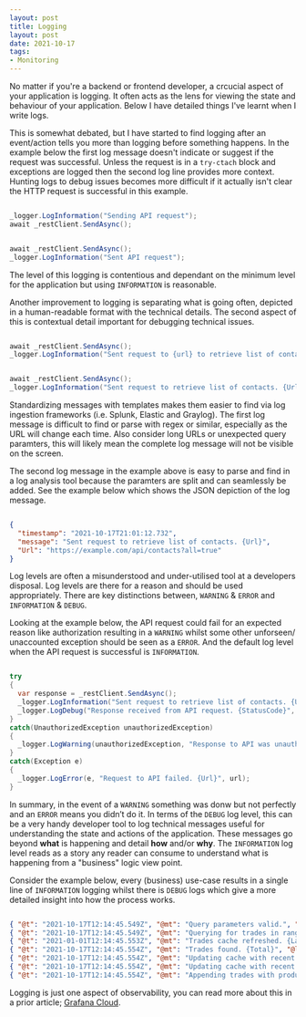 ```yaml
---
layout: post
title: Logging
layout: post
date: 2021-10-17
tags:
- Monitoring
---
```


No matter if you're a backend or frontend developer, a crcucial aspect of your application 
is logging. It often acts as the lens for viewing the state and behaviour of your application. 
Below I have detailed things I've learnt when I write logs.

This is somewhat debated, but I have started to find logging after an event/action tells you 
more than logging before something happens. In the example below the first log message doesn't 
indicate or suggest if the request was successful. Unless the request is in a `try-ctach` block 
and exceptions are logged then the second log line provides more context. Hunting logs to debug 
issues becomes more difficult if it actually isn't clear the HTTP request is successful in this 
example.

```cs

_logger.LogInformation("Sending API request");
await _restClient.SendAsync();


await _restClient.SendAsync();
_logger.LogInformation("Sent API request");

```

The level of this logging is contentious and dependant on the minimum level for the application 
but using `INFORMATION` is reasonable.

Another improvement to logging is separating what is going often, depicted in a human-readable 
format with the technical details. The second aspect of this is contextual detail important for 
debugging technical issues.

```cs

await _restClient.SendAsync();
_logger.LogInformation("Sent request to {url} to retrieve list of contacts", url);


await _restClient.SendAsync();
_logger.LogInformation("Sent request to retrieve list of contacts. {Url}", url);

```

Standardizing messages with templates makes them easier to find via log ingestion frameworks 
(i.e. Splunk, Elastic and Graylog). The first log message is difficult to find or parse with 
regex or similar, especially as the URL will change each time. Also consider long URLs or 
unexpected query paramters, this will likely mean the complete log message will not be visible 
on the screen.

The second log message in the example above is easy to parse and find in a log analysis tool 
because the paramters are split and can seamlessly be added. See the example below which shows 
the JSON depiction of the log message.

```json

{
  "timestamp": "2021-10-17T21:01:12.732",
  "message": "Sent request to retrieve list of contacts. {Url}",
  "Url": "https://example.com/api/contacts?all=true"
}

```

Log levels are often a misunderstood and under-utilised tool at a developers disposal. Log 
levels are there for a reason and should be used appropriately. There are key distinctions 
between, `WARNING` & `ERROR` and `INFORMATION` & `DEBUG`.

Looking at the example below, the API request could fail for an expected reason like 
authorization resulting in a `WARNING` whilst some other unforseen/ unaccounted exception 
should be seen as a `ERROR`. And the default log level when the API request is successful is 
`INFORMATION`.

```cs

try 
{
  var response = _restClient.SendAsync();
  _logger.LogInformation("Sent request to retrieve list of contacts. {Url}", url);
  _logger.LogDebug("Response received from API request. {StatusCode}", response.StatusCode);
}
catch(UnauthorizedException unauthorizedException) 
{
  _logger.LogWarning(unauthorizedException, "Response to API was unauthorized. {Url}", url);
}
catch(Exception e)
{
  _logger.LogError(e, "Request to API failed. {Url}", url);
}

```

In summary, in the event of a `WARNING` something was donw but not perfectly and an `ERROR` means 
you didn’t do it. In terms of the `DEBUG` log level, this can be a very handy developer tool to 
log technical messages useful for understanding the state and actions of the application. These 
messages go beyond **what** is happening and detail **how** and/or **why**. The `INFORMATION` log 
level reads as a story any reader can consume to understand what is happening from a "business" 
logic view point.

Consider the example below, every (business) use-case results in a single line of `INFORMATION` 
logging whilst there is `DEBUG` logs which give a more detailed insight into how the process works.

```json

{ "@t": "2021-10-17T12:14:45.549Z", "@mt": "Query parameters valid.", "@l": "Debug" }
{ "@t": "2021-10-17T12:14:45.549Z", "@mt": "Querying for trades in range. {From}-{Until}", "@l": "Information", "From": "2021-01-01T08:00", "Until": "2021-01-01T17:00" }
{ "@t": "2021-01-01T12:14:45.553Z", "@mt": "Trades cache refreshed. {LatestTradeTimestamp}", "@l": "Debug", "LatestTradeTimestamp": "2021-01-01T12:00" }
{ "@t": "2021-10-17T12:14:45.554Z", "@mt": "Trades found. {Total}", "@l": "Information", "Total": "482" }
{ "@t": "2021-10-17T12:14:45.554Z", "@mt": "Updating cache with recent trades found. {Total}", "@l": "Debug", "Total": "56" }
{ "@t": "2021-10-17T12:14:45.554Z", "@mt": "Updating cache with recent trades found. {Total}", "@l": "Debug", "Total": "56" }
{ "@t": "2021-10-17T12:14:45.554Z", "@mt": "Appending trades with product details.", "@l": "Information" }

```

Logging is just one aspect of observability, you can read more about this in a prior 
article; [Grafana Cloud](../grafana-cloud/index.mdx).


